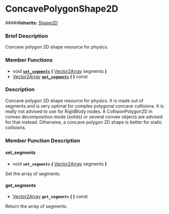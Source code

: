 #  ConcavePolygonShape2D  
#####**Inherits:** [Shape2D](class_shape2d)

###  Brief Description  
Concave polygon 2D shape resource for physics.

###  Member Functions 
  * void  **[`set_segments`](#set_segments)**  **(** [Vector2Array](class_vector2array) segments  **)**
  * [Vector2Array](class_vector2array)  **[`get_segments`](#get_segments)**  **(** **)** const

###  Description  
Concave polygon 2D shape resource for physics. It is made out of segments and is very optimal for complex polygonal concave collisions. It is really not advised to use for RigidBody nodes. A CollisionPolygon2D in convex decomposition mode (solids) or several convex objects are advised for that instead. Otherwise, a concave polygon 2D shape is better for static collisions.

###  Member Function Description  

#### <a name="set_segments">set_segments</a>
  * void  **`set_segments`**  **(** [Vector2Array](class_vector2array) segments  **)**

Set the array of segments.

#### <a name="get_segments">get_segments</a>
  * [Vector2Array](class_vector2array)  **`get_segments`**  **(** **)** const

Return the array of segments.
